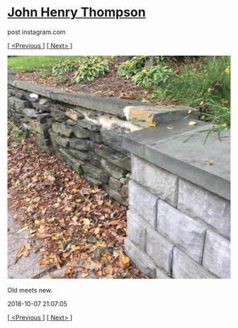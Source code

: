# [John Henry Thompson](../README.md)
post instagram.com

[[ <Previous ]](2018-10-07-1.md) [[ Next> ]](2018-10-05-1.md)

[![](../media/2018-10-07/Old-meets-new.jpg)](../README.md)

Old meets new.

2018-10-07 21:07:05

[[ <Previous ]](2018-10-07-1.md) [[ Next> ]](2018-10-05-1.md)